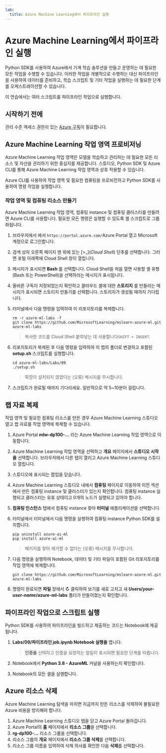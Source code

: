 ```yaml
---
lab:
  title: Azure Machine Learning에서 파이프라인 실행
---
```


# Azure Machine Learning에서 파이프라인 실행

Python SDK를 사용하여 Azure에서 기계 학습 솔루션을 만들고 운영하는 데 필요한 모든 작업을 수행할 수 있습니다. 이러한 작업을 개별적으로 수행하는 대신 파이프라인을 사용하여 데이터를 준비하고, 학습 스크립트 및 기타 작업을 실행하는 데 필요한 단계를 오케스트레이션할 수 있습니다.

이 연습에서는 여러 스크립트를 파이프라인 작업으로 실행합니다.

## 시작하기 전에

관리 수준 액세스 권한이 있는 [Azure 구독](https://azure.microsoft.com/free?azure-portal=true)이 필요합니다.

## Azure Machine Learning 작업 영역 프로비저닝

Azure Machine Learning 작업 영역은 모델을 학습하고 관리하는 데 필요한 모든 리소스 및 자산을 관리하기 위한 중심지를 제공합니다. 스튜디오, Python SDK 및 Azure CLI를 통해 Azure Machine Learning 작업 영역과 상호 작용할 수 있습니다.

Azure CLI를 사용하여 작업 영역 및 필요한 컴퓨팅을 프로비전하고 Python SDK를 사용하여 명령 작업을 실행합니다.

### 작업 영역 및 컴퓨팅 리소스 만들기

Azure Machine Learning 작업 영역, 컴퓨팅 instance 및 컴퓨팅 클러스터를 만들려면 Azure CLI를 사용합니다. 필요한 모든 명령은 실행할 수 있도록 셸 스크립트로 그룹화됩니다.

1. 브라우저에서 에서 `https://portal.azure.com/`Azure Portal 열고 Microsoft 계정으로 로그인합니다.
1. 검색 상자 오른쪽 페이지 맨 위에 있는 \[>_](*Cloud Shell*) 단추를 선택합니다. 그러면 포털 아래쪽에 Cloud Shell 창이 열립니다.
1. 메시지가 표시되면 **Bash** 를 선택합니다. Cloud Shell을 처음 열면 사용할 셸 유형(Bash 또는 PowerShell)을 선택하라는 메시지가 표시됩니다. 
1. 올바른 구독이 지정되었는지 확인하고 클라우드 셸에 대한 **스토리지** 를 만들라는 메시지가 표시되면 스토리지 만들기를 선택합니다. 스토리지가 생성될 때까지 기다립니다.
1. 터미널에서 다음 명령을 입력하여 이 리포지토리를 복제합니다.

    ```azurecli
    rm -r azure-ml-labs -f
    git clone https://github.com/MicrosoftLearning/mslearn-azure-ml.git azure-ml-labs
    ```

    > 복사한 코드를 Cloud Shell 붙여넣는 데 사용합니다`SHIFT + INSERT`.

1. 리포지토리가 복제된 후 다음 명령을 입력하여 이 랩의 폴더로 변경하고 포함된 **setup.sh** 스크립트를 실행합니다.

    ```azurecli
    cd azure-ml-labs/Labs/09
    ./setup.sh
    ```

    > 확장이 설치되지 않았다는 (오류) 메시지를 무시합니다.

1. 스크립트가 완료될 때까지 기다리세요. 일반적으로 약 5~10분이 걸립니다.

## 랩 자료 복제

작업 영역 및 필요한 컴퓨팅 리소스를 만든 경우 Azure Machine Learning 스튜디오 열고 랩 자료를 작업 영역에 복제할 수 있습니다.

1. Azure Portal **mlw-dp100-...** 라는 Azure Machine Learning 작업 영역으로 이동합니다.
1. Azure Machine Learning 작업 영역을 선택하고 **개요** 페이지에서 **스튜디오 시작을** 선택합니다. 브라우저에서 다른 탭이 열리고 Azure Machine Learning 스튜디오 열립니다.
1. 스튜디오에 표시되는 팝업을 닫습니다.
1. Azure Machine Learning 스튜디오 내에서 **컴퓨팅** 페이지로 이동하여 이전 섹션에서 만든 컴퓨팅 instance 및 클러스터가 있는지 확인합니다. 컴퓨팅 instance 실행되고 클러스터는 유휴 상태이고 0개의 노드가 실행되고 있어야 합니다.
1. **컴퓨팅 인스턴스** 탭에서 컴퓨팅 instance 찾아 **터미널** 애플리케이션을 선택합니다.
1. 터미널에서 터미널에서 다음 명령을 실행하여 컴퓨팅 instance Python SDK를 설치합니다.

    ```
    pip uninstall azure-ai-ml
    pip install azure-ai-ml
    ```

    > 패키지를 찾아 제거할 수 없다는 (오류) 메시지를 무시합니다.

1. 다음 명령을 실행하여 Notebook, 데이터 및 기타 파일이 포함된 Git 리포지토리를 작업 영역에 복제합니다.

    ```
    git clone https://github.com/MicrosoftLearning/mslearn-azure-ml.git azure-ml-labs
    ```

1. 명령이 완료되면 **파일** 창에서 **&#8635;** 클릭하여 보기를 새로 고치고 새 **Users/*your-user-name*/azure-ml-labs** 폴더가 만들어졌는지 확인합니다.

## 파이프라인 작업으로 스크립트 실행

Python SDK를 사용하여 파이프라인을 빌드하고 제출하는 코드는 Notebook에 제공됩니다.

1. **Labs/09/파이프라인 job.ipynb Notebook 실행을** 엽니다.

    > **인증을** 선택하고 인증을 요청하는 알림이 표시되면 필요한 단계를 따릅니다.

1. Notebook에서 **Python 3.8 - AzureML** 커널을 사용하는지 확인합니다.
1. Notebook의 모든 셀을 실행합니다.

## Azure 리소스 삭제

Azure Machine Learning 탐색을 마치면 지금까지 만든 리소스를 삭제하여 불필요한 Azure 비용을 방지해야 합니다.

1. Azure Machine Learning 스튜디오 탭을 닫고 Azure Portal 돌아갑니다.
1. Azure Portal의 **홈** 페이지에서 **리소스 그룹**을 선택합니다.
1. **rg-dp100-...** 리소스 그룹을 선택합니다.
1. 리소스 그룹의 **개요** 페이지에서 **리소스 그룹 삭제**를 선택합니다.
1. 리소스 그룹 이름을 입력하여 삭제 의사를 확인한 다음 **삭제**를 선택합니다.
